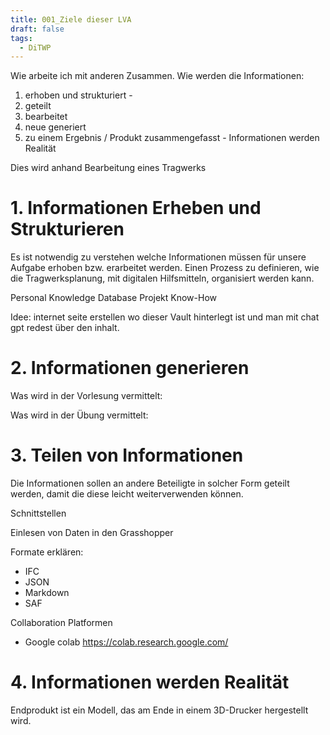 ```yaml
---
title: 001_Ziele dieser LVA
draft: false
tags:
  - DiTWP
---
```

 

Wie arbeite ich mit anderen Zusammen. Wie werden die Informationen:
1. erhoben und strukturiert - 
2. geteilt
3. bearbeitet
4. neue generiert
5. zu einem Ergebnis / Produkt zusammengefasst - Informationen werden Realität


Dies wird anhand Bearbeitung eines Tragwerks 


# 1. Informationen Erheben und Strukturieren
Es ist notwendig zu verstehen welche Informationen müssen für unsere Aufgabe erhoben bzw. erarbeitet werden.
Einen Prozess zu definieren, wie die Tragwerksplanung, mit digitalen Hilfsmitteln, organisiert werden kann.

Personal Knowledge Database
Projekt Know-How



Idee: internet seite erstellen wo dieser Vault hinterlegt ist und man mit chat gpt redest über den inhalt.

# 2. Informationen generieren



Was wird in der Vorlesung vermittelt:




Was wird in der Übung vermittelt:
# 3. Teilen von Informationen
Die Informationen sollen an andere Beteiligte in solcher Form geteilt werden, damit die diese leicht weiterverwenden können.

Schnittstellen


Einlesen von Daten in den Grasshopper 

Formate erklären:
- IFC
- JSON
- Markdown
- SAF

Collaboration Platformen
- Google colab https://colab.research.google.com/






# 4. Informationen werden Realität



Endprodukt ist ein Modell, das am Ende in einem 3D-Drucker hergestellt wird.